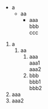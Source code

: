 - a
    - aa  
        - aaa            
        bbb            
        ccc  
1. a
    1. aa
        1. aaa  
        aaa1  
        aaa2
        2. bbb  
        bbb1  
        bbb2  
1. aaa
1. aaa2
